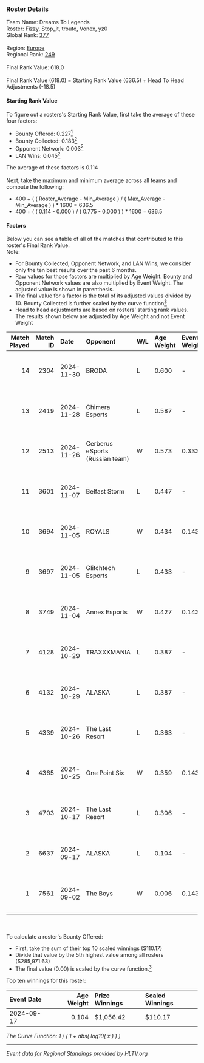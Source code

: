 ### Roster Details<br />
Team Name: Dreams To Legends<br />
Roster: Fizzy, Stop_it, trouto, Vonex, yz0<br />
Global Rank: [377](../../standings_global_2025_02_28.md)<br />
<br />
Region: [Europe]( ../../standings_europe_2025_02_28.md)<br />
Regional Rank: [249]( ../../standings_europe_2025_02_28.md)<br />
<br />
Final Rank Value:  618.0<br />
<br />
Final Rank Value (618.0) = Starting Rank Value (636.5) + Head To Head Adjustments (-18.5)<br />

#### Starting Rank Value<br />
To figure out a rosters's Starting Rank Value, first take the average of these four factors:<br />
- Bounty Offered: 0.227[<sup>1</sup>](#table2)
- Bounty Collected: 0.183[<sup>2</sup>](#table1)
- Opponent Network: 0.003[<sup>2</sup>](#table1)
- LAN Wins: 0.045[<sup>2</sup>](#table1)

The average of these factors is 0.114<br />
<br />
Next, take the maximum and minimum average across all teams and compute the following:<br />
- 400 + ( ( Roster_Average - Min_Average ) / ( Max_Average - Min_Average ) ) * 1600 = 636.5
- 400 + ( ( 0.114 - 0.000 ) / ( 0.775 - 0.000 ) ) * 1600 = 636.5


#### Factors<br />
Below you can see a table of all of the matches that contributed to this roster's Final Rank Value.<br />
Note:<br />

- For Bounty Collected, Opponent Network, and LAN Wins, we consider only the ten best results over the past 6 months.
- Raw values for those factors are multiplied by Age Weight. Bounty and Opponent Network values are also multiplied by Event Weight. The adjusted value is shown in parenthesis.
- The final value for a factor is the total of its adjusted values divided by 10. Bounty Collected is further scaled by the curve function[<sup>3</sup>](#curveFunction)
- Head to head adjustments are based on rosters' starting rank values. The results shown below are adjusted by Age Weight and not Event Weight
<span id="table1"></span><br />


| Match Played | Match ID | Date       | Opponent                        | W/L | Age Weight | Event Weight | Bounty Collected | Opponent Network | LAN Wins  | H2H Adj. | Roster                             |
| -: | -: | :- | :- | :- | :- | :- | :- | :- | :- | -: | :- |
|           14 |     2304 | 2024-11-30 | BRODA                           | L   | 0.600      | -            | -                | -                | -         |   -12.75 | Fizzy, Stop_it, trouto, Vonex, yz0 |
|           13 |     2419 | 2024-11-28 | Chimera Esports                 | L   | 0.587      | -            | -                | -                | -         |    -3.38 | Fizzy, Stop_it, trouto, Vonex, yz0 |
|           12 |     2513 | 2024-11-26 | Cerberus eSports (Russian team) | W   | 0.573      | 0.333        | 0.000 (0.000)    | 0.088 (0.017)    | 0 (0.000) |     8.17 | Fizzy, Stop_it, trouto, Vonex, yz0 |
|           11 |     3601 | 2024-11-07 | Belfast Storm                   | L   | 0.447      | -            | -                | -                | -         |    -4.86 | LVN, Stop_it, trouto, Vonex, yz0   |
|           10 |     3694 | 2024-11-05 | ROYALS                          | W   | 0.434      | 0.143        | 0.005 (0.000)    | 0.223 (0.014)    | 0 (0.000) |     8.54 | LVN, Stop_it, trouto, Vonex, yz0   |
|            9 |     3697 | 2024-11-05 | Glitchtech Esports              | L   | 0.433      | -            | -                | -                | -         |    -8.42 | LVN, Stop_it, trouto, Vonex, yz0   |
|            8 |     3749 | 2024-11-04 | Annex Esports                   | W   | 0.427      | 0.143        | 0.000 (0.000)    | 0.064 (0.004)    | 0 (0.000) |     6.77 | LVN, Stop_it, trouto, Vonex, yz0   |
|            7 |     4128 | 2024-10-29 | TRAXXXMANIA                     | L   | 0.387      | -            | -                | -                | -         |    -4.94 | LVN, Stop_it, trouto, Vonex, yz0   |
|            6 |     4132 | 2024-10-29 | ALASKA                          | L   | 0.387      | -            | -                | -                | -         |    -0.76 | LVN, Stop_it, trouto, Vonex, yz0   |
|            5 |     4339 | 2024-10-26 | The Last Resort                 | L   | 0.363      | -            | -                | -                | -         |    -5.76 | LVN, Stop_it, trouto, Vonex, yz0   |
|            4 |     4365 | 2024-10-25 | One Point Six                   | W   | 0.359      | 0.143        | 0.000 (0.000)    | 0.000 (0.000)    | 1 (0.359) |     2.41 | LVN, Stop_it, trouto, Vonex, yz0   |
|            3 |     4703 | 2024-10-17 | The Last Resort                 | L   | 0.306      | -            | -                | -                | -         |    -3.38 | LVN, Stop_it, trouto, Vonex, yz0   |
|            2 |     6637 | 2024-09-17 | ALASKA                          | L   | 0.104      | -            | -                | -                | -         |    -0.14 | Neo, Stop_it, trouto, Vonex, yz0   |
|            1 |     7561 | 2024-09-02 | The Boys                        | W   | 0.006      | 0.143        | 0.000 (0.000)    | 0.002 (0.000)    | 0 (0.000) |     0.04 | Neo, Stop_it, trouto, Vonex, yz0   |

<br />
<span id="table2"></span><br />
To calculate a roster's Bounty Offered:<br />

- First, take the sum of their top 10 scaled winnings ($110.17)
- Divide that value by the 5th highest value among all rosters ($285,971.63)
- The final value (0.00) is scaled by the curve function.[<sup>3</sup>](#curveFunction)

Top ten winnings for this roster:<br />

| Event Date | Age Weight | Prize Winnings | Scaled Winnings |
| :- | -: | :- | :- |
| 2024-09-17 |      0.104 | $1,056.42      | $110.17         |


<span id="curveFunction"></span>_The Curve Function: 1 / ( 1 + abs( log10( x ) ) )_<br />

---
_Event data for Regional Standings provided by HLTV.org_<br />
